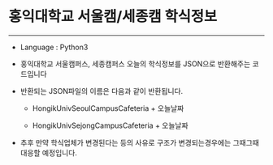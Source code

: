 홍익대학교 서울캠/세종캠 학식정보
===
***
- Language : Python3

- 홍익대학교 서울캠퍼스, 세종캠퍼스 오늘의 학식정보를 JSON으로 반환해주는 코드입니다

- 반환되는 JSON파일의 이름은 다음과 같이 반환됩니다.

    - HongikUnivSeoulCampusCafeteria + 오늘날짜

    - HongikUnivSejongCampusCafeteria + 오늘날짜

- 추후 만약 학식업체가 변경된다는 등의 사유로 구조가 변경되는경우에는 그때그때 대응할 예정입니다.
